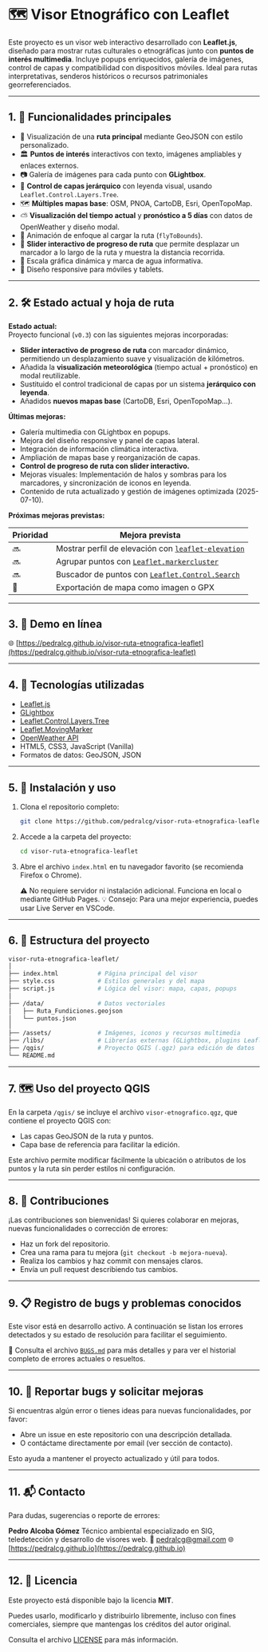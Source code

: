# 🗺️ Visor Etnográfico con Leaflet

Este proyecto es un visor web interactivo desarrollado con **Leaflet.js**, diseñado para mostrar rutas culturales o etnográficas junto con **puntos de interés multimedia**. Incluye popups enriquecidos, galería de imágenes, control de capas y compatibilidad con dispositivos móviles. Ideal para rutas interpretativas, senderos históricos o recursos patrimoniales georreferenciados.

---

## 1. 🌟 Funcionalidades principales

* 📍 Visualización de una **ruta principal** mediante GeoJSON con estilo personalizado.
* 🏛️ **Puntos de interés** interactivos con texto, imágenes ampliables y enlaces externos.
* 📷 Galería de imágenes para cada punto con **GLightbox**.
* 🔘 **Control de capas jerárquico** con leyenda visual, usando `Leaflet.Control.Layers.Tree`.
* 🗺️ **Múltiples mapas base**: OSM, PNOA, CartoDB, Esri, OpenTopoMap.
* ⛅ **Visualización del tiempo actual** y **pronóstico a 5 días** con datos de OpenWeather y diseño modal.
* 🚀 Animación de enfoque al cargar la ruta (`flyToBounds`).
* 📏 **Slider interactivo de progreso de ruta** que permite desplazar un marcador a lo largo de la ruta y muestra la distancia recorrida.
* 📐 Escala gráfica dinámica y marca de agua informativa.
* 📱 Diseño responsive para móviles y tablets.

---

## 2. 🛠️ Estado actual y hoja de ruta

**Estado actual:**  
Proyecto funcional (`v0.3`) con las siguientes mejoras incorporadas:

* **Slider interactivo de progreso de ruta** con marcador dinámico, permitiendo un desplazamiento suave y visualización de kilómetros.
* Añadida la **visualización meteorológica** (tiempo actual + pronóstico) en modal reutilizable.
* Sustituido el control tradicional de capas por un sistema **jerárquico con leyenda**.
* Añadidos **nuevos mapas base** (CartoDB, Esri, OpenTopoMap...).

**Últimas mejoras:**

* Galería multimedia con GLightbox en popups.
* Mejora del diseño responsive y panel de capas lateral.
* Integración de información climática interactiva.
* Ampliación de mapas base y reorganización de capas.
* **Control de progreso de ruta con slider interactivo.**
* Mejoras visuales: Implementación de halos y sombras para los marcadores, y sincronización de iconos en leyenda.
* Contenido de ruta actualizado y gestión de imágenes optimizada (2025-07-10).

**Próximas mejoras previstas:**

| Prioridad | Mejora prevista                                                                                             |
| --------- | ----------------------------------------------------------------------------------------------------------- |
| 🔜        | Mostrar perfil de elevación con [`leaflet-elevation`](https://github.com/MrMufflon/Leaflet.Elevation)       |
| 🔜        | Agrupar puntos con [`Leaflet.markercluster`](https://github.com/Leaflet/Leaflet.markercluster)              |
| 🔜        | Buscador de puntos con [`Leaflet.Control.Search`](https://github.com/stefanocudini/leaflet-control-search)  |
| 🧪        | Exportación de mapa como imagen o GPX                                                                       |

---

## 3. 🔗 Demo en línea

🌐 [https://pedralcg.github.io/visor-ruta-etnografica-leaflet](https://pedralcg.github.io/visor-ruta-etnografica-leaflet)

---

## 4. 🧰 Tecnologías utilizadas

* [Leaflet.js](https://leafletjs.com/)
* [GLightbox](https://github.com/biati-digital/glightbox)
* [Leaflet.Control.Layers.Tree](https://github.com/jjimenezshaw/leaflet-layers-tree)
* [Leaflet.MovingMarker](https://github.com/ewoken/Leaflet.MovingMarker)
* [OpenWeather API](https://openweathermap.org/)
* HTML5, CSS3, JavaScript (Vanilla)
* Formatos de datos: GeoJSON, JSON

---

## 5. 🚀 Instalación y uso

1. Clona el repositorio completo:

   ```bash
   git clone https://github.com/pedralcg/visor-ruta-etnografica-leaflet.git
   ```

2. Accede a la carpeta del proyecto:

   ```bash
   cd visor-ruta-etnografica-leaflet
   ```

3. Abre el archivo `index.html` en tu navegador favorito (se recomienda Firefox o Chrome).

   ⚠️ No requiere servidor ni instalación adicional. Funciona en local o mediante GitHub Pages.
   💡 Consejo: Para una mejor experiencia, puedes usar Live Server en VSCode.

---

## 6. 📁 Estructura del proyecto

```bash
visor-ruta-etnografica-leaflet/
│
├── index.html           # Página principal del visor
├── style.css            # Estilos generales y del mapa
├── script.js            # Lógica del visor: mapa, capas, popups
│
├── /data/               # Datos vectoriales
│   ├── Ruta_Fundiciones.geojson
│   └── puntos.json
│
├── /assets/             # Imágenes, iconos y recursos multimedia
├── /libs/               # Librerías externas (GLightbox, plugins Leaflet)
├── /qgis/               # Proyecto QGIS (.qgz) para edición de datos
└── README.md
```

---

## 7. 🗺️ Uso del proyecto QGIS

En la carpeta `/qgis/` se incluye el archivo `visor-etnografico.qgz`, que contiene el proyecto QGIS con:

* Las capas GeoJSON de la ruta y puntos.
* Capa base de referencia para facilitar la edición.

Este archivo permite modificar fácilmente la ubicación o atributos de los puntos y la ruta sin perder estilos ni configuración.

---

## 8. 🤝 Contribuciones

¡Las contribuciones son bienvenidas! Si quieres colaborar en mejoras, nuevas funcionalidades o corrección de errores:

* Haz un fork del repositorio.
* Crea una rama para tu mejora (`git checkout -b mejora-nueva`).
* Realiza los cambios y haz commit con mensajes claros.
* Envía un pull request describiendo tus cambios.

---

## 9. 📋 Registro de bugs y problemas conocidos

Este visor está en desarrollo activo. A continuación se listan los errores detectados y su estado de resolución para facilitar el seguimiento.

🔗 Consulta el archivo [`BUGS.md`](./BUGS.md) para más detalles y para ver el historial completo de errores actuales o resueltos.

---

## 10. 🐞 Reportar bugs y solicitar mejoras

Si encuentras algún error o tienes ideas para nuevas funcionalidades, por favor:

* Abre un issue en este repositorio con una descripción detallada.
* O contáctame directamente por email (ver sección de contacto).

Esto ayuda a mantener el proyecto actualizado y útil para todos.

---

## 11. 📬 Contacto

Para dudas, sugerencias o reporte de errores:

**Pedro Alcoba Gómez**
Técnico ambiental especializado en SIG, teledetección y desarrollo de visores web.
📧 [pedralcg@gmail.com](mailto:pedralcg@gmail.com)
🌐 [https://pedralcg.github.io](https://pedralcg.github.io)

---

## 12. 📄 Licencia

Este proyecto está disponible bajo la licencia **MIT**.

Puedes usarlo, modificarlo y distribuirlo libremente, incluso con fines comerciales, siempre que mantengas los créditos del autor original.

Consulta el archivo [LICENSE](LICENSE) para más información.
